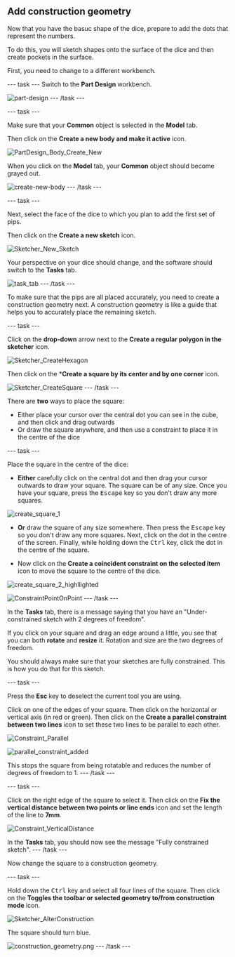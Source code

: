 ## Add construction geometry

Now that you have the basuc shape of the dice, prepare to add the dots that represent the numbers.

To do this, you will sketch shapes onto the surface of the dice and then create pockets in the surface.

First, you need to change to a different workbench.

--- task ---
Switch to the **Part Design** workbench.

![part-design](images/part-design.png)
--- /task ---

--- task ---

Make sure that your **Common** object is selected in the **Model** tab.

Then click on the **Create a new body and make it active** icon.

![PartDesign_Body_Create_New](images/PartDesign_Body_Create_New.png)

When you click on the **Model** tab, your **Common** object should become grayed out.

![create-new-body](images/create-new-body.png)
--- /task ---

--- task ---

Next, select the face of the dice to which you plan to add the first set of pips. 

Then click on the **Create a new sketch** icon.

![Sketcher_New_Sketch](images/Sketcher_New_Sketch.png)

Your perspective on your dice should change, and the software should switch to the **Tasks** tab.

![task_tab](images/task_tab.png)
--- /task ---

To make sure that the pips are all placed accurately, you need to create a construction geometry next. A construction geometry is like a guide that helps you to accurately place the remaining sketch.

--- task ---

Click on the **drop-down** arrow next to the **Create a regular polygon in the sketcher** icon.

![Sketcher_CreateHexagon](images/Sketcher_CreateHexagon.png)

Then click on the ***Create a square by its center and by one corner** icon.

![Sketcher_CreateSquare](images/Sketcher_CreateSquare.png)
--- /task ---

There are **two** ways to place the square:
* Either place your cursor over the central dot you can see in the cube, and then click and drag outwards
* Or draw the square anywhere, and then use a constraint to place it in the centre of the dice

--- task ---

Place the square in the centre of the dice:

- **Either** carefully click on the central dot and then drag your cursor outwards to draw your square. The square can be of any size. Once you have your square, press the <kbd>Escape</kbd> key so you don't draw any more squares.

![create_square_1](images/create_square_1.png)

- **Or** draw the square of any size somewhere. Then press the <kbd>Escape</kbd> key so you don't draw any more squares. Next, click on the dot in the centre of the screen. Finally, while holding down the <kbd>Ctrl</kbd> key, click the dot in the centre of the square.

- Now click on the **Create a coincident constraint on the selected item** icon to move the square to the centre of the dice.

![create_square_2_highllighted](images/create_square_2_highlighted.png)

![ConstraintPointOnPoint](images/ConstraintPointOnPoint.png)
--- /task ---

In the **Tasks** tab, there is a message saying that you have an "Under-constrained sketch with 2 degrees of freedom".

If you click on your square and drag an edge around a little, you see that you can both **rotate** and **resize** it. Rotation and size are the two degrees of freedom.

You should always make sure that your sketches are fully constrained. This is how you do that for this sketch.

--- task ---

Press the **Esc** key to deselect the current tool you are using.

Click on one of the edges of your square. Then click on the horizontal or vertical axis (in red or green). Then click on the **Create a parallel constraint between two lines** icon to set these two lines to be parallel to each other.

![Constraint_Parallel](images/Constraint_Parallel.png)

![parallel_constraint_added](images/parallel_constraint_added.png)

This stops the square from being rotatable and reduces the number of degrees of freedom to 1.
--- /task ---

--- task ---

Click on the right edge of the square to select it. Then click on the **Fix the vertical distance between two points or line ends** icon and set the length of the line to **7mm**.

![Constraint_VerticalDistance](images/Constraint_VerticalDistance.png)

In the **Tasks** tab, you should now see the message "Fully constrained sketch".
--- /task ---

Now change the square to a construction geometry.

--- task ---

Hold down the <kbd>Ctrl</kbd> key and select all four lines of the square. Then click on the **Toggles the toolbar or selected geometry to/from construction mode** icon.

![Sketcher_AlterConstruction](images/Sketcher_AlterConstruction.png)

The square should turn blue.

![construction_geometry.png](images/construction_geometry.png)
--- /task ---

